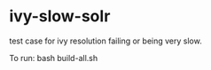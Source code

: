 ivy-slow-solr
=============

test case for ivy resolution failing or being very slow.

To run: bash build-all.sh
